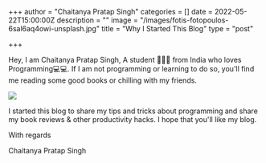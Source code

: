 +++
author = "Chaitanya Pratap Singh"
categories = []
date = 2022-05-22T15:00:00Z
description = ""
image = "/images/fotis-fotopoulos-6sal6aq4owi-unsplash.jpg"
title = "Why I Started This Blog"
type = "post"

+++
<!-- @format -->

Hey, I am Chaitanya Pratap Singh, A student 👨🏻‍🎓 from India who loves Programming💻💻. If I am not programming or learning to do so, you'll find me reading some good books or chilling with my friends.

![](/images/fotis-fotopoulos-6sal6aq4owi-unsplash.jpg)

I started this blog to share my tips and tricks about programming and share my book reviews & other productivity hacks. I hope that you'll like my blog.

With regards

Chaitanya Pratap Singh